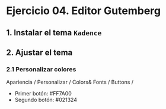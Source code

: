 # Ejercicio 04. Editor Gutemberg

## 1. Instalar el tema `Kadence`

## 2. Ajustar el tema

### 2.1 Personalizar colores

 Apariencia / Personalizar / Colors& Fonts / Buttons / 
- Primer botón: #FF7A00
- Segundo botón: #021324

<!--stackedit_data:
eyJoaXN0b3J5IjpbLTg2ODEwMTgzNCwtMTc0NzE4OTk5MywtMj
A4ODc0NjYxMl19
-->